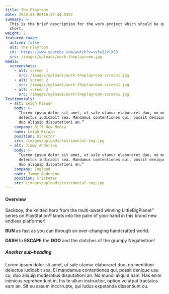 ```yaml
---
title: The Playroom
date: 2020-01-06T16:47:44.545Z
summary: >-
  This is the brief description for the work project which should be quite
  short.
weight: 2
featured_image:
  active: false
  alt: The Playroom
  id: 'https://www.youtube.com/watch?v=vv5uI2vlXE8'
  src: /images/uploads/work-theplayroom.jpg
media:
  screenshots:
    - alt: screen 1
      src: /images/uploads/work-theplayroom-screen1.jpg
    - alt: screen 2
      src: /images/uploads/work-theplayroom-screen1.jpg
    - alt: screen 3
      src: /images/uploads/work-theplayroom-screen1.jpg
Testimonials:
  - alt: Leigh Kirwan
    body: >-
      “Lorem ipsum dolor sit amet, ut sale utamur elaboraret duo, no mentitum
      delectus iudicabit sea. Mandamus contentiones qui, possit denique usu cu,
      duo aliquip disputationi an.”
    company: Biff New Media
    name: Leigh Kirwan
    position: Director
    src: /images/uploads/testimonial-img.jpg
  - alt: Jimmy Anderson
    body: >-
      “Lorem ipsum dolor sit amet, ut sale utamur elaboraret duo, no mentitum
      delectus iudicabit sea. Mandamus contentiones qui, possit denique usu cu,
      duo aliquip disputationi an.”
    company: England
    name: Jimmy Anderson
    position: Cricketer
    src: /images/uploads/testimonial-img.jpg
---
```

#### Overview

Sackboy, the knitted hero from the multi-award winning LittleBigPlanet™ series on PlayStation® lands into the palm of your hand in this brand new endless platformer!

**RUN** as fast as you can through an ever-changing handcrafted world.

**DASH** to **ESCAPE** the **GOO** and the clutches of the grumpy Negativitron!

##### Another sub-heading

Lorem ipsum dolor sit amet, ut sale utamur elaboraret duo, no mentitum delectus iudicabit sea. Ei mandamus contentiones qui, possit denique usu cu, duo aliquip moderatius disputationi an. No mundi aliquid nam. Has enim inimicus reprehendunt in, his te ullum instructior, option volutpat tractatos eam an. Sit eu assum incorrupte, qui ludus expetenda dissentiunt cu.
